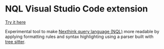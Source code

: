 # NQL Visual Studio Code extension

[Try it here](https://hendrikkao1.github.io/nql-web-formatter/)

Experimental tool to make [Nexthink query language (NQL)](https://docs.nexthink.com/platform/latest/nexthink-query-language-nql) more readable by applying formatting rules and syntax highlighting using a parser built with [tree sitter](https://github.com/tree-sitter/tree-sitter).
